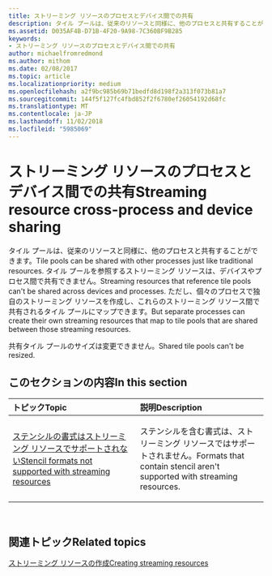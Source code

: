 ```yaml
---
title: ストリーミング リソースのプロセスとデバイス間での共有
description: タイル プールは、従来のリソースと同様に、他のプロセスと共有することができます。 タイル プールを参照するストリーミング リソースは、デバイスやプロセス間で共有できません。
ms.assetid: D035AF4B-D71B-4F20-9A98-7C360BF9B285
keywords:
- ストリーミング リソースのプロセスとデバイス間での共有
author: michaelfromredmond
ms.author: mithom
ms.date: 02/08/2017
ms.topic: article
ms.localizationpriority: medium
ms.openlocfilehash: a2f9bc985b69b71bedfd8d198f2a313f073b81a7
ms.sourcegitcommit: 144f5f127fc4fbd852f2f6780ef26054192d68fc
ms.translationtype: MT
ms.contentlocale: ja-JP
ms.lasthandoff: 11/02/2018
ms.locfileid: "5985069"
---
```

# <a name="span-iddirect3dconceptsstreaming-resource-cross-process-and-device-sharingspanstreaming-resource-cross-process-and-device-sharing"></a><span data-ttu-id="55c27-105"><span id="direct3dconcepts.streaming-resource-cross-process-and-device-sharing"></span>ストリーミング リソースのプロセスとデバイス間での共有</span><span class="sxs-lookup"><span data-stu-id="55c27-105"><span id="direct3dconcepts.streaming-resource-cross-process-and-device-sharing"></span>Streaming resource cross-process and device sharing</span></span>


<span data-ttu-id="55c27-106">タイル プールは、従来のリソースと同様に、他のプロセスと共有することができます。</span><span class="sxs-lookup"><span data-stu-id="55c27-106">Tile pools can be shared with other processes just like traditional resources.</span></span> <span data-ttu-id="55c27-107">タイル プールを参照するストリーミング リソースは、デバイスやプロセス間で共有できません。</span><span class="sxs-lookup"><span data-stu-id="55c27-107">Streaming resources that reference tile pools can't be shared across devices and processes.</span></span> <span data-ttu-id="55c27-108">ただし、個々のプロセスで独自のストリーミング リソースを作成し、これらのストリーミング リソース間で共有されるタイル プールにマップできます。</span><span class="sxs-lookup"><span data-stu-id="55c27-108">But separate processes can create their own streaming resources that map to tile pools that are shared between those streaming resources.</span></span>

<span data-ttu-id="55c27-109">共有タイル プールのサイズは変更できません。</span><span class="sxs-lookup"><span data-stu-id="55c27-109">Shared tile pools can't be resized.</span></span>

## <a name="span-idin-this-sectionspanin-this-section"></a><span data-ttu-id="55c27-110"><span id="in-this-section"></span>このセクションの内容</span><span class="sxs-lookup"><span data-stu-id="55c27-110"><span id="in-this-section"></span>In this section</span></span>


<table>
<colgroup>
<col width="50%" />
<col width="50%" />
</colgroup>
<thead>
<tr class="header">
<th align="left"><span data-ttu-id="55c27-111">トピック</span><span class="sxs-lookup"><span data-stu-id="55c27-111">Topic</span></span></th>
<th align="left"><span data-ttu-id="55c27-112">説明</span><span class="sxs-lookup"><span data-stu-id="55c27-112">Description</span></span></th>
</tr>
</thead>
<tbody>
<tr class="odd">
<td align="left"><p><a href="stencil-formats-not-supported-with-streaming-resources.md"><span data-ttu-id="55c27-113">ステンシルの書式はストリーミング リソースでサポートされない</span><span class="sxs-lookup"><span data-stu-id="55c27-113">Stencil formats not supported with streaming resources</span></span></a></p></td>
<td align="left"><p><span data-ttu-id="55c27-114">ステンシルを含む書式は、ストリーミング リソースではサポートされません。</span><span class="sxs-lookup"><span data-stu-id="55c27-114">Formats that contain stencil aren't supported with streaming resources.</span></span></p></td>
</tr>
</tbody>
</table>

 

## <a name="span-idrelated-topicsspanrelated-topics"></a><span data-ttu-id="55c27-115"><span id="related-topics"></span>関連トピック</span><span class="sxs-lookup"><span data-stu-id="55c27-115"><span id="related-topics"></span>Related topics</span></span>


[<span data-ttu-id="55c27-116">ストリーミング リソースの作成</span><span class="sxs-lookup"><span data-stu-id="55c27-116">Creating streaming resources</span></span>](creating-streaming-resources.md)

 

 




